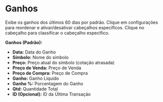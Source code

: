 # **Ganhos**

Exibe os ganhos dos últimos 60 dias por padrão.
Clique em configurações para reordenar e ativar/desativar cabeçalhos específicos.
Clique no cabeçalho para classificar o cabeçalho específico.

**Ganhos (Padrão):**
- **Data:** Data do Ganho
- **Símbolo:** Nome do símbolo
- **Preço:** Preço atual do símbolo (cotação atrasada)
- **Preço de Venda:** Preço de Venda
- **Preço de Compra:** Preço de Compra
- **Ganho:** Ganho Líquido
- **Ganho %:** Porcentagem do Ganho
- **Qtd:** Quantidade Total
- **ID (Opcional):** ID da Última Transação
